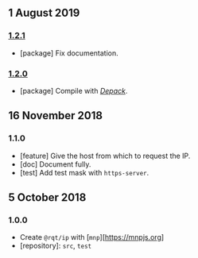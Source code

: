 ## 1 August 2019

### [1.2.1](https://github.com/rqt/ip/compare/v1.2.0...v1.2.1)

- [package] Fix documentation.

### [1.2.0](https://github.com/rqt/ip/compare/v1.1.0...v1.2.0)

- [package] Compile with [_Depack_](https://compiler.page).

## 16 November 2018

### 1.1.0

- [feature] Give the host from which to request the IP.
- [doc] Document fully.
- [test] Add test mask with `https-server`.

## 5 October 2018

### 1.0.0

- Create `@rqt/ip` with [`mnp`][https://mnpjs.org]
- [repository]: `src`, `test`

